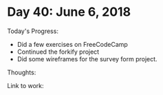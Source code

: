 # Day 40: June 6, 2018

Today's Progress: 
- Did a few exercises on FreeCodeCamp
- Continued the forkify project
- Did some wireframes for the survey form project.


Thoughts: 

Link to work: 